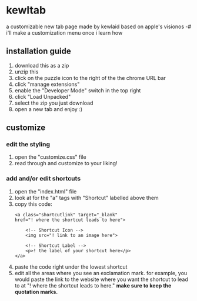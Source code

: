 # kewltab
a customizable new tab page made by kewlaid based on apple's visionos
-# i'll make a customization menu once i learn how


## installation guide
1. download this as a zip <br>
2. unzip this
3. click on the puzzle icon to the right of the the chrome URL bar <br>
4. click "manage extensions" <br>
5. enable the "Developer Mode" switch in the top right  <br>
6. click "Load Unpacked" <br>
7. select the zip you just download <br>
8. open a new tab and enjoy :)

## customize
### edit the styling
1. open the "customize.css" file
2. read through and customize to your liking!

### add and/or edit shortcuts
1. open the "index.html" file
2. look at for the "a" tags with "Shortcut" labelled above them
3. copy this code:
    ```
    <a class="shortcutlink" target="_blank" 
    href="! where the shortcut leads to here">
    
        <!-- Shortcut Icon -->
        <img src="! link to an image here">
        
        <!-- Shortcut Label -->
        <p>! the label of your shortcut here</p>
    </a>
    ```
4. paste the code right under the lowest shortcut
5. edit all the areas where you see an exclamation mark. for example, you would paste the link to the website where you want the shortcut to lead to at "! where the shortcut leads to here."   **make sure to keep the quotation marks.**

